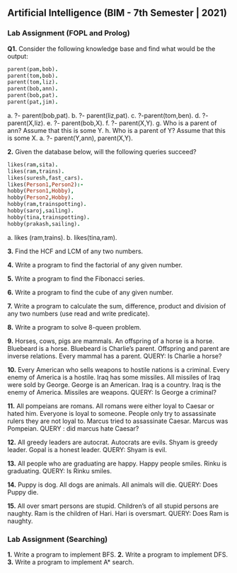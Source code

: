 ## Artificial Intelligence (BIM - 7th Semester | 2021)
### Lab Assignment (FOPL and Prolog)

**Q1.**	Consider the following knowledge base and find what would be the output:
```prolog
parent(pam,bob).
parent(tom,bob).
parent(tom,liz).
parent(bob,ann).
parent(bob,pat).
parent(pat,jim).
```

a.	?- parent(bob,pat).
b.	?- parent(liz,pat).
c.	?-parent(tom,ben).
d.	?- parent(X,liz).
e.	?- parent(bob,X).
f.	?- parent(X,Y).
g.	Who is a parent of ann? Assume that this is some Y.
h.	Who is a parent of Y? Assume that this is some X.
a.	?- parent(Y,ann), parent(X,Y).

**2.** Given the database below, will the following queries succeed?
```prolog
likes(ram,sita).
likes(ram,trains).
likes(suresh,fast_cars). 
likes(Person1,Person2):-
hobby(Person1,Hobby), 
hobby(Person2,Hobby).
hobby(ram,trainspotting). 
hobby(saroj,sailing). 
hobby(tina,trainspotting). 
hobby(prakash,sailing). 
```
a.	likes (ram,trains).
b.	likes(tina,ram).

**3.**	Find the HCF and LCM of any two numbers.

**4.**	Write a program to find the factorial of any given number.

**5.**	Write a program to find the Fibonacci series.

**6.**	Write a program to find the cube of any given number.

**7.**	Write a program to calculate the sum, difference, product and division of any two numbers (use read and write predicate).

**8.**	Write a program to solve 8-queen problem.

**9.**	Horses, cows, pigs are mammals. An offspring of a horse is a horse. Bluebeard is a horse. Bluebeard is Charlie’s parent. Offspring and parent are inverse relations. Every mammal has a parent. 
QUERY: Is Charlie a horse? 

**10.**	Every American who sells weapons to hostile nations is a criminal. Every enemy of America is a hostile. Iraq has some missiles. All missiles of Iraq were sold by George. George is an American. Iraq is a country. Iraq is the enemy of America. Missiles are weapons. 
QUERY: Is George a criminal? 

**11.**	All pompeians are romans. All romans were either loyal to Caesar or hated him. Everyone is loyal to someone. People only try to assassinate rulers they are not loyal to. Marcus tried to assassinate Caesar. Marcus was Pompeian. 
QUERY : did marcus hate Caesar? 	

**12.**	All greedy leaders are autocrat. Autocrats are evils. Shyam is greedy leader. Gopal is a honest leader.
QUERY: Shyam is evil.

**13.**	All people who are graduating are happy. Happy people smiles. Rinku is graduating.
QUERY: Is Rinku smiles.

**14.**	Puppy is dog. All dogs are animals. All animals will die.
QUERY: Does Puppy die.

**15.**	All over smart persons are stupid. Children’s of all stupid persons are naughty. Ram is the children of Hari. Hari is oversmart.
QUERY:  Does Ram is naughty.

### Lab Assignment (Searching)
**1.**	Write a program to implement BFS.
**2.**	Write a program to implement DFS.
**3.**	Write a program to implement A* search.

